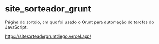 # site_sorteador_grunt
Página de sorteio, em que foi usado o Grunt para automação de tarefas do JavaScript.

https://sitesorteadorgruntdiego.vercel.app/
